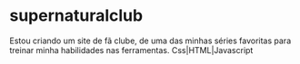 # supernaturalclub
Estou criando um site de fã clube, de uma das minhas séries favoritas para treinar minha habilidades nas ferramentas. Css|HTML|Javascript
